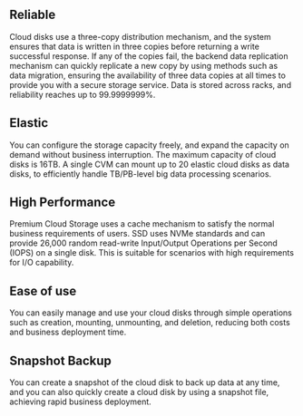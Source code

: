 ## Reliable
Cloud disks use a three-copy distribution mechanism, and the system ensures that data is written in three copies before returning a write successful response. If any of the copies fail, the backend data replication mechanism can quickly replicate a new copy by using methods such as data migration, ensuring the availability of three data copies at all times to provide you with a secure storage service. Data is stored across racks, and reliability reaches up to 99.9999999%.

## Elastic

You can configure the storage capacity freely, and expand the capacity on demand without business interruption.
The maximum capacity of cloud disks is 16TB. A single CVM can mount up to 20 elastic cloud disks as data disks, to efficiently handle TB/PB-level big data processing scenarios.

## High Performance

Premium Cloud Storage uses a cache mechanism to satisfy the normal business requirements of users. SSD uses NVMe standards and can provide 26,000 random read-write Input/Output Operations per Second (IOPS) on a single disk. This is suitable for scenarios with high requirements for I/O capability.
				
## Ease of use
You can easily manage and use your cloud disks through simple operations such as creation, mounting, unmounting, and deletion, reducing both costs and business deployment time.

## Snapshot Backup
You can create a snapshot of the cloud disk to back up data at any time, and you can also quickly create a cloud disk by using a snapshot file, achieving rapid business deployment.
